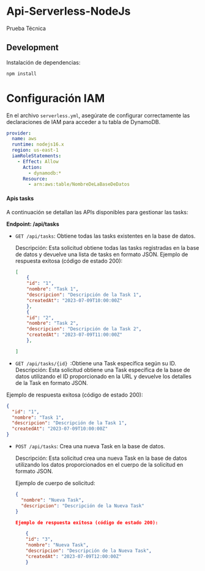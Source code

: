 # Api-Serverless-NodeJs

Prueba Técnica


## Development

Instalación de dependencias:

```bash
npm install
```

# Configuración IAM

En el archivo `serverless.yml`, asegúrate de configurar correctamente las declaraciones de IAM para acceder a tu tabla de DynamoDB. 

```yaml
provider:
  name: aws
  runtime: nodejs16.x
  region: us-east-1
  iamRoleStatements:
    - Effect: Allow
      Action: 
        - dynamodb:*
      Resource: 
        - arn:aws:table/NombreDeLaBaseDeDatos
```



#### Apis tasks

A continuación se detallan las APIs disponibles para gestionar las tasks:

**Endpoint: /api/tasks**

- `GET /api/tasks`: Obtiene todas las tasks existentes en la base de datos.

  Descripción: Esta solicitud obtiene todas las tasks registradas en la base de datos y devuelve una lista de tasks en formato JSON.
  Ejemplo de respuesta exitosa (código de estado 200):
    ```json
    [
        {
        "id": "1",
        "nombre": "Task 1",
        "descripcion": "Descripción de la Task 1",
        "createdAt": "2023-07-09T10:00:00Z"
        },
        {
        "id": "2",
        "nombre": "Task 2",
        "descripcion": "Descripción de la Task 2",
        "createdAt": "2023-07-09T11:00:00Z"
        },
    
    ]


- `GET /api/tasks/{id} `:Obtiene una Task específica según su ID.
Descripción: Esta solicitud obtiene una Task específica de la base de datos utilizando el ID proporcionado en la URL y devuelve los detalles de la Task en formato JSON.

Ejemplo de respuesta exitosa (código de estado 200):
 ```json
 {
   "id": "1",
   "nombre": "Task 1",
   "descripcion": "Descripción de la Task 1",
   "createdAt": "2023-07-09T10:00:00Z"
}

```
- `POST /api/tasks`: Crea una nueva Task en la base de datos.

  Descripción: Esta solicitud crea una nueva Task en la base de datos utilizando los datos proporcionados en el cuerpo de la solicitud en formato JSON.

  Ejemplo de cuerpo de solicitud:

  ```json
  {
    "nombre": "Nueva Task",
    "descripcion": "Descripción de la Nueva Task"             
  }

  Ejemplo de respuesta exitosa (código de estado 200):
 ```json
        {
        "id": "3",
        "nombre": "Nueva Task",
        "descripcion": "Descripción de la Nueva Task",
        "createdAt": "2023-07-09T12:00:00Z"
        }